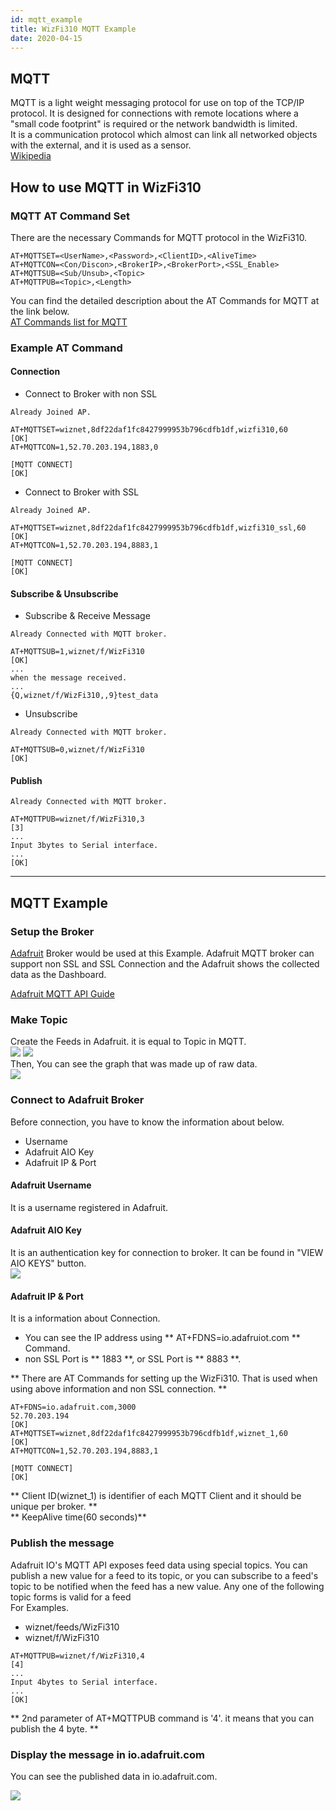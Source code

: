 ```yaml
---
id: mqtt_example
title: WizFi310 MQTT Example
date: 2020-04-15
---
```


## MQTT

MQTT is a light weight messaging protocol for use on top of the TCP/IP
protocol. It is designed for connections with remote locations where a
"small code footprint" is required or the network bandwidth is
limited.  
It is a communication protocol which almost can link all networked
objects with the external, and it is used as a sensor.  
[Wikipedia](https://en.wikipedia.org/wiki/MQTT)  
  
## How to use MQTT in WizFi310
  
### MQTT AT Command Set

There are the necessary Commands for MQTT protocol in the WizFi310.  
  

```
AT+MQTTSET=<UserName>,<Password>,<ClientID>,<AliveTime>  
AT+MQTTCON=<Con/Discon>,<BrokerIP>,<BrokerPort>,<SSL_Enable>  
AT+MQTTSUB=<Sub/Unsub>,<Topic>  
AT+MQTTPUB=<Topic>,<Length>  
```

You can find the detailed description about the AT Commands for MQTT
at the link below.  
[AT Commands list for MQTT](./AT_Commands.md#mqtt-commands)

  
### Example AT Command

#### Connection

- Connect to Broker with non SSL

```
Already Joined AP.
    
AT+MQTTSET=wiznet,8df22daf1fc8427999953b796cdfb1df,wizfi310,60
[OK]
AT+MQTTCON=1,52.70.203.194,1883,0
    
[MQTT CONNECT]
[OK]
```

- Connect to Broker with SSL

```
Already Joined AP.
    
AT+MQTTSET=wiznet,8df22daf1fc8427999953b796cdfb1df,wizfi310_ssl,60
[OK]
AT+MQTTCON=1,52.70.203.194,8883,1
    
[MQTT CONNECT]
[OK]
```

#### Subscribe & Unsubscribe

- Subscribe & Receive Message

```
Already Connected with MQTT broker.
    
AT+MQTTSUB=1,wiznet/f/WizFi310
[OK]
...
when the message received.
...
{Q,wiznet/f/WizFi310,,9}test_data
```

- Unsubscribe

``` 
Already Connected with MQTT broker.

AT+MQTTSUB=0,wiznet/f/WizFi310
[OK]

```

#### Publish

``` 
Already Connected with MQTT broker.

AT+MQTTPUB=wiznet/f/WizFi310,3
[3]
...
Input 3bytes to Serial interface.
...
[OK]

```

-----

## MQTT Example

  
### Setup the Broker

[Adafruit](https://io.adafruit.com/) Broker would be used at this
Example. Adafruit MQTT broker can support non SSL and SSL Connection and
the Adafruit shows the collected data as the Dashboard.  
  
[Adafruit MQTT API
Guide](https://learn.adafruit.com/adafruit-io/mqtt-api)  

### Make Topic

Create the Feeds in Adafruit. it is equal to Topic in MQTT.  
![](/img/products/wizfi310/wizfi310pg/1_feeds.png)
![](/img/products/wizfi310/wizfi310pg/2_newfeed.png)  
Then, You can see the graph that was made up of raw data.  
![](/img/products/wizfi310/wizfi310pg/3_create_aio_key_1.png)

### Connect to Adafruit Broker
Before connection, you have to know the information about below.  

- Username
- Adafruit AIO Key
- Adafruit IP & Port

#### Adafruit Username

It is a username registered in Adafruit.  

#### Adafruit AIO Key

It is an authentication key for connection to broker. It can be found in
"VIEW AIO KEYS" button.  
![](/img/products/wizfi310/wizfi310pg/4_create_aio_key_2.png)  

#### Adafruit IP & Port

It is a information about Connection.

- You can see the IP address using ** AT+FDNS=io.adafruiot.com ** Command.
- non SSL Port is ** 1883 **, or SSL Port is ** 8883 **.

** There are AT Commands for setting up the WizFi310. That is used
when using above information and non SSL connection. **  

```
AT+FDNS=io.adafruit.com,3000
52.70.203.194
[OK]
AT+MQTTSET=wiznet,8df22daf1fc8427999953b796cdfb1df,wiznet_1,60
[OK]
AT+MQTTCON=1,52.70.203.194,8883,1
    
[MQTT CONNECT]
[OK]
```

** Client ID(wiznet\_1) is identifier of each MQTT Client and it
should be unique per broker. **  
** KeepAlive time(60 seconds)**  

### Publish the message

Adafruit IO's MQTT API exposes feed data using special topics. You can
publish a new value for a feed to its topic, or you can subscribe to a
feed's topic to be notified when the feed has a new value. Any one of
the following topic forms is valid for a feed  
For Examples.

  - wiznet/feeds/WizFi310
  - wiznet/f/WizFi310

```
AT+MQTTPUB=wiznet/f/WizFi310,4
[4]
...
Input 4bytes to Serial interface.
...
[OK]
```
** 2nd parameter of AT+MQTTPUB command is '4'. it means that you can publish the 4 byte. **

### Display the message in io.adafruit.com

You can see the published data in io.adafruit.com.

![](/img/products/wizfi310/wizfi310pg/5_display_value.png)